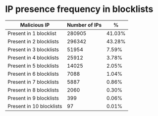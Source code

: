 # IP presence frequency in blocklists
| Malicious IP | Number of IPs | % |
|----|----|----|
| Present in 1 blocklist | 280905 | 41.03% |
| Present in 2 blocklists | 296342 | 43.28% |
| Present in 3 blocklists | 51954 | 7.59% |
| Present in 4 blocklists | 25912 | 3.78% |
| Present in 5 blocklists | 14025 | 2.05% |
| Present in 6 blocklists | 7088 | 1.04% |
| Present in 7 blocklists | 5887 | 0.86% |
| Present in 8 blocklists | 2060 | 0.30% |
| Present in 9 blocklists | 399 | 0.06% |
| Present in 10 blocklists | 97 | 0.01% |
